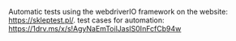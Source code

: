 Automatic tests using the webdriverIO framework on the website: https://skleptest.pl/.
test cases for automation: https://1drv.ms/x/s!AgyNaEmToilJasIS0InFcfCb94w
